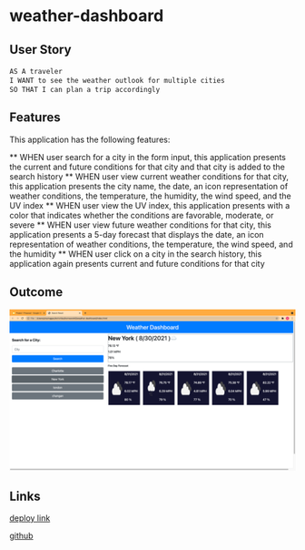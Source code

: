 # weather-dashboard

## User Story

```
AS A traveler
I WANT to see the weather outlook for multiple cities
SO THAT I can plan a trip accordingly
```

## Features
This application has the following features:

** WHEN user search for a city in the form input, this application presents the current and future conditions for that city and that city is added to the search history
** WHEN user view current weather conditions for that city, this application presents the city name, the date, an icon representation of weather conditions, the temperature, the humidity, the wind speed, and the UV index
** WHEN user view the UV index, this application presents with a color that indicates whether the conditions are favorable, moderate, or severe
** WHEN user view future weather conditions for that city, this application presents a 5-day forecast that displays the date, an icon representation of weather conditions, the temperature, the wind speed, and the humidity
** WHEN user click on a city in the search history, this application again presents current and future conditions for that city

## Outcome
![screenshot](weather-dashboard/mockup.png)

## Links
[deploy link](https://yinping-520.github.io/weather-dashboard/)

[github](https://github.com/yinping-520/weather-dashboard)

